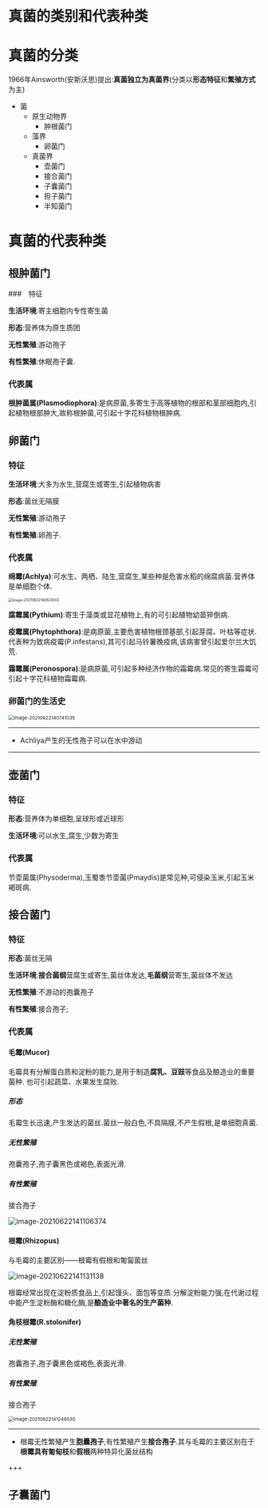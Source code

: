 # 真菌的类别和代表种类

# 真菌的分类

1966年Ainsworth(安斯沃思)提出:**真菌独立为真菌界**(分类以**形态特征**和**繁殖方式**为主)

+   菌
    +   原生动物界
        +   肿根菌门
    +   藻界
        +   卵菌门
    +   真菌界
        +   壶菌门
        +   接合菌门
        +   子囊菌门
        +   担子菌门
        +   半知菌门

# 真菌的代表种类

## 根肿菌门

###　特征

**生活环境**:寄主细胞内专性寄生菌

**形态**:营养体为原生质团

**无性繁殖**:游动孢子

**有性繁殖**:休眠孢子囊.

### 代表属

**根肿菌属(Plasmodiophora)**:是病原菌,多寄生于高等植物的根部和茎部细胞内,引起植物根部肿大,故称根肿菌,可引起十字花科植物根肿病.

## 卵菌门

### 特征

**生活环境**:大多为水生,营腐生或寄生,引起植物病害

**形态**:菌丝无隔膜

**无性繁殖**:游动孢子

**有性繁殖**:卵孢子.

### 代表属

**绵霉(Achlya)**:可水生、两栖、陆生,营腐生,某些种是危害水稻的绵腐病菌.营养体是单细胞个体.

<img src="image/image-20210622140624002.png" alt="image-20210622140624002" style="zoom:50%;" />

**腐霉属(Pythium)**:寄生于藻类或显花植物上,有的可引起植物幼苗猝倒病.

**疫霉属(Phytophthora)**:是病原菌,主要危害植物根颈基部,引起芽腐、叶枯等症状.代表种为致病疫霉(P.infestans),其可引起马铃薯晚疫病,该病害曾引起爱尔兰大饥荒.

**霜霉属(Peronospora)**:是病原菌,可引起多种经济作物的霜霉病.常见的寄生霜霉可引起十字花科植物霜霉病.

### 卵菌门的生活史

<img src="image/image-20210622140741035.png" alt="image-20210622140741035" style="zoom:67%;" />

---

+   Achliya产生的无性孢子可以在水中游动

---

## 壶菌门

### 特征

**形态**:营养体为单细胞,呈球形或近球形

**生活环境**:可以水生,腐生,少数为寄生

### **代表属**

节壶菌属(Physoderma),玉蜀黍节壶菌(Pmaydis)是常见种,可侵染玉米,引起玉米褐斑病.

## 接合菌门

### 特征

**形态**:菌丝无隔

**生活环境**:**接合菌纲**营腐生或寄生,菌丝体发达,**毛菌纲**营寄生,菌丝体不发达

**无性繁殖**:不游动的孢囊孢子

**有性繁殖**:接合孢子;

### 代表属

#### 毛霉(Mucor)

毛霉具有分解蛋白质和淀粉的能力,是用于制造**腐乳、豆豉**等食品及酿造业的重要菌种.
也可引起蔬菜、水果发生腐败.

##### 形态

毛霉生长迅速,产生发达的菌丝.菌丝一般白色,不具隔膜,不产生假根,是单细胞真菌.

##### 无性繁殖

孢囊孢子,孢子囊黑色或褐色,表面光滑.

##### 有性繁殖

接合孢子

![image-20210622141106374](image/image-20210622141106374.png)

#### 根霉(Rhizopus)

与毛霉的主要区别——根霉有假根和匍匐菌丝

![image-20210622141131138](image/image-20210622141131138.png)

根霉经常出现在淀粉质食品上,引起馒头、面包等变质.分解淀粉能力强,在代谢过程中能产生淀粉酶和糖化酶,是**酿造业中著名的生产菌种**.

#### 角枝根霉(R.stolonifer)

##### 无性繁殖

孢囊孢子,孢子囊黑色或褐色,表面光滑.

##### 有性繁殖

接合孢子

<img src="image/image-20210622141246530.png" alt="image-20210622141246530" style="zoom:67%;" />

---

+   根霉无性繁殖产生**胞囊孢子**,有性繁殖产生**接合孢子**.其与毛霉的主要区别在于**根霉具有匍甸枝**和**假根**两种特异化菌丝结构

+++

## 子囊菌门



